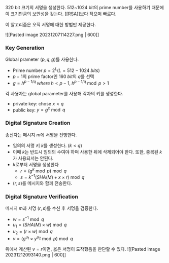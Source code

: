 320 bit 크기의 서명을 생성한다. 512~1024 bit의 prime number를 사용하기 때문에 이 크기만큼의 보안성을 갖는다. [[RSA]]보다 작으며 빠르다. 

이 알고리즘은 오직 서명에 대한 방법만 제공한다. 

![[Pasted image 20231207114227.png | 600]]
### Key Generation
Global prameter $(p, q, g)$를 사용한다. 
+ Prime number $p=2^L$($L=512-1024 \;bits$)
+ $p-1$의 prime factor인 $160\; bit$의 $q$를 선택
+ $g=h^{{p-1}/q} \; where \; h < p-1, \;h^{p-1/q} \bmod p > 1$ 

각 사용자는 global parameter를 사용해 각자의 키를 생성한다.
+ private key: chose $x<q$
+ public key: $y=g^x \bmod q$
### Digital Signature Creation
송신자는 메시지 $m$에 서명을 진행한다.
+ 임의의 서명 키 $k$를 생성한다. ($k<q$)
+ 이때 $k$는 반드시 임의의 수여야 하며 사용한 뒤에 삭제되어야 한다. 또한, 중복된 $k$가 사용되서는 안된다.
+ $k$로부터 서명을 생성한다
	+ $r=(g^k \bmod p) \bmod q$
	+ $s = k^{-1} (SHA(M)+x\times r) \bmod q$
+ ($r, s$)를 메시지와 함께 전송한다. 
### Digital Signature Verification
메시지 $m$과 서명 $(r, s)$를 수신 후 서명을 검증한다. 
+ $w = s^{-1} \bmod q$
+ $u_1 = (SHA(M)\times w)\bmod q$
+ $u_2 = (r\times w) \bmod q$
+ $v=(g^{u_1} \times y^{u_2} \bmod p) \bmod q$

위에서 계산된 $v=r$이면, 옳은 서명이 도착했음을 판단할 수 있다. 
![[Pasted image 20231212093140.png | 600]]
